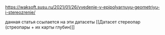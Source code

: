 
https://waksoft.susu.ru/2021/01/26/vvedenie-v-epipolyarnuyu-geometriyu-i-stereozrenie/


данная статья ссылается на эти датасеты
[[Датасет стереопар (стреопары + их карты глубин)]]